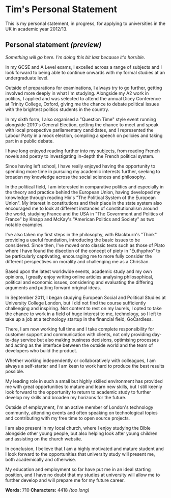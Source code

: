 # Tim's Personal Statement

This is my personal statement, in progress, for applying to universities in the UK in academic year 2012/13.

## Personal statement *(preview)*


*Something will go here. I'm doing this bit last because it's horrible.*

In my GCSE and A Level exams, I excelled across a range of subjects and I look forward to being able to continue onwards with my formal studies at an undergraduate level.

Outside of preparations for examinations, I always try to go further, getting involved more deeply in what I'm studying. Alongside my A2 work in politics, I applied and was selected to attend the annual Dicey Conference at Trinity College, Oxford, giving me the chance to debate political issues with the brightest politics students in the country.

In my sixth form, I also organised a "Question Time" style event running alongside 2010's General Election, getting the chance to meet and speak with local prospective parliamentary candidates, and I represented the Labour Party in a mock election, compiling a speech on policies and taking part in a public debate.

I have long enjoyed reading further into my subjects, from reading French novels and poetry to investigating in-depth the French political system.

Since having left school, I have really enjoyed having the opportunity to spending more time in pursuing my academic interests further, seeking to broaden my knowledge across the social sciences and philosophy.

In the political field, I am interested in comparative politics and especially in the theory and practice behind the European Union, having developed my knowledge through reading Hix's "The Political System of the European Union". My interest in constitutions and their place in the state system also encouraged me to look at different instances of constitutionalism around the world, studying France and the USA in "The Government and Politics of France" by Knapp and McKay's "American Politics and Society" as two notable examples.

I've also taken my first steps in the philosophy, with Blackburn's "Think" providing a useful foundation, introducing the basic issues to be considered. Since then, I've moved onto classic texts such as those of Plato where I have found the disection of the concept of piety in "Euthyphro" to be particularly captivating, encouraging me to more fully consider the different perspectives on morality and challenging me as a Christian.

Based upon the latest worldwide events, academic study and my own opinions, I greatly enjoy writing online articles analysing philosophical, political and economic issues, considering and evaluating the differing arguments and putting forward original ideas.

In September 2011, I began studying European Social and Political Studies at University College London, but I did not find the course sufficiently challenging and inspiring. Not content to rest on my laurels, I opted to take the chance to work in a field of huge interest to me, technology, so I left to take up a job at a technology startup in the financial field, GoCardless.

There, I am now working full time and I take complete responsibility for customer support and communication with clients, not only providing day-to-day service but also making business decisions, optimising processes and acting as the interface between the outside world and the team of developers who build the product.

Whether working independently or collaboratively with colleagues, I am always a self-starter and I am keen to work hard to produce the best results possible.

My leading role in such a small but highly skilled environment has provided me with great opportunities to mature and learn new skills, but I still keenly look forward to the opportunity to return to academic study to further develop my skills and broaden my horizons for the future.

Outside of employment, I'm an active member of London's technology community, attending events and often speaking on technological topics and contributing with my free time to open source projects.

I am also present in my local church, where I enjoy studying the Bible alongside other young people, but also helping look after young children and assisting on the church website.

In conclusion, I believe that I am a highly motivated and mature student and I look forward to the opportunities that university study will present me, both academically and otherwise. 

My education and employment so far have put me in an ideal starting position, and I have no doubt that my studies at university will allow me to further develop and will prepare me for my future career.


__Words:__ 710
__Characters:__ 4418 *(too long)*